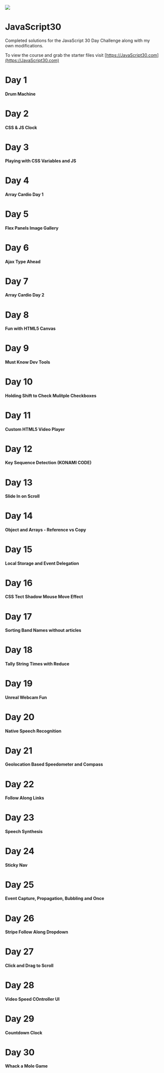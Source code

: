 ![](https://javascript30.com/images/JS3-social-share.png)

# JavaScript30

Completed solutions for the JavaScript 30 Day Challenge along with my own modifications.

To view the course and grab the starter files visit [https://JavaScript30.com](https://JavaScript30.com)


Day 1
======
#### Drum Machine

Day 2
======
#### CSS & JS Clock

Day 3
======
#### Playing with CSS Variables and JS

Day 4
======
#### Array Cardio Day 1

Day 5
======
#### Flex Panels Image Gallery

Day 6
======
#### Ajax Type Ahead

Day 7
======
#### Array Cardio Day 2

Day 8
======
#### Fun with HTML5 Canvas

Day 9
======
#### Must Know Dev Tools

Day 10
======
#### Holding Shift to Check Mulitple Checkboxes

Day 11
======
#### Custom HTML5 Video Player

Day 12
======
#### Key Sequence Detection (KONAMI CODE)

Day 13
======
#### Slide In on Scroll

Day 14
======
#### Object and Arrays - Reference vs Copy

Day 15
======
#### Local Storage and Event Delegation

Day 16
======
#### CSS Tect Shadow Mouse Move Effect

Day 17
======
#### Sorting Band Names without articles

Day 18
======
#### Tally String Times with Reduce

Day 19
======
#### Unreal Webcam Fun

Day 20
======
#### Native Speech Recognition

Day 21
======
#### Geolocation Based Speedometer and Compass

Day 22
======
#### Follow Along Links

Day 23
======
#### Speech Synthesis

Day 24
======
#### Sticky Nav

Day 25
======
#### Event Capture, Propagation, Bubbling and Once

Day 26
======
#### Stripe Follow Along Dropdown

Day 27
======
#### Click and Drag to Scroll

Day 28
======
#### Video Speed COntroller UI

Day 29
======
#### Countdown Clock

Day 30
======
#### Whack a Mole Game


